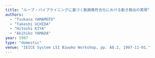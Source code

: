 ```yaml
---
title: "ループ・パイプライニングに基づく動画像符合化における動き検出の実現"
authors:
  - "Tsukasa YAMAMOTO"
  - "Takeshi UCHIDA"
  - "Hitoshi KIYA"
  - "Akihiko YAMADA"
year: 1997
type: "domestic"
venue: "IEICE System LSI Biwako Workshop, pp. A8.2, 1997-11-01."
---
```

